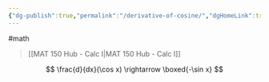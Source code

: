 ```yaml
---
{"dg-publish":true,"permalink":"/derivative-of-cosine/","dgHomeLink":true,"dgPassFrontmatter":false,"dgShowLocalGraph":true}
---
```


#math 
> [[MAT 150 Hub - Calc I|MAT 150 Hub - Calc I]]

$$
\frac{d}{dx}(\cos x) \rightarrow \boxed{-\sin x}
$$